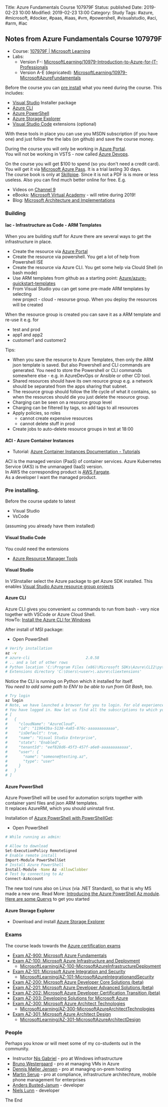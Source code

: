 Title:  Azure Fundamentals Course 107979F
Status: published
Date: 2019-02-23 10:00
Modified: 2019-02-23 13:00
Category: Study
Tags: #azure, #microsoft, #docker, #paas, #iaas, #vm, #powershell, #visualstudio, #aci, #arm, #iac

## Notes from Azure Fundamentals Course 107979F

* Course: [107979F | Microsoft Learning](https://www.microsoft.com/en-us/learning/course.aspx?cid=10979)
* Labs: 
    * Version F-: [MicrosoftLearning/10979-Introduction-to-Azure-for-IT-Professionals](https://github.com/MicrosoftLearning/10979-Introduction-to-Azure-for-IT-Professionals)
    * Version A-E (depricated): [MicrosoftLearning/10979-MicrosoftAzureFundamentals](https://github.com/MicrosoftLearning/10979-MicrosoftAzureFundamentals)

Before the course you can [pre install](#pre-installing) what you need during the course. This includes:

* [Visual Studio](#Visual-Studio) Installer package
* [Azure CLI](#Azure-CLI)
* [Azure PowerShell](#Azure-PowerShell)
* [Azure Storage Explorer](#Azure-Storage-Explorer)
* [Visual Studio Code](#Visual-Studio-Code) extensions (optional)

With these tools in place you can use you MSDN subscription (if you have one) and just follow the the labs (on github) and save the course money.  

During the course you will only be working in [Azure Portal](https://portal.azure.com/).  
You will not be working in VSTS - now called [Azure Devops](https://visualstudio.com).  

On the course you will get $100 to spend (so you don't need a credit card). You will get it via [Microsoft Azure Pass](https://www.microsoftazurepass.com/). It is a trial lasting 30 days.  
The course book is only at [Skillpipe](https://skillpipe.com/?lang=en-GB#/account/login). Since it is not a PDF is is more or less useless. Also you can find much better online for free. E.g.  

* Videos on [Channel 9](https://channel9.msdn.com/)
* eBooks: [Microsoft Virtual Academy](https://mva.microsoft.com/ebooks) - will retire during 2019!
* Blog: [Microsoft Architecture and Implementations](https://rasor.github.io/microsoft-architecture-and-implementations.html#microsoft-architecture-and-implementations)

### Building

#### Iac - Infrastructure as Code - ARM Templates

When you are building stuff for Azure there are several ways to get the infrastructure in place.

* Create the resource via [Azure Portal](https://portal.azure.com/)
* Create the resource via powershell. You get a lot of help from Powershell ISE
* Create the resource via Azure CLI. You get some help via Clould Shell (in bash mode)
* Use ARM templates from github as a starting point: [Azure/azure-quickstart-templates](https://github.com/Azure/azure-quickstart-templates)
* From Visual Studio you can get some pre-made ARM templates by selecting  
new project - cloud - resourse group. When you deploy the resources will be created

When the resource group is created you can save it as a ARM template and re-use it e.g. for

* test and prod 
* app1 and app2
* customer1 and customer2

Tips:

* When you save the resource to Azure Templates, then only the ARM json template is saved. But also Powershell and CLI commands are generated. You need to store the Powershell or CLI commands somewhere else - e.g. in AzureDevOps or Ansible or other CD tool.
* Shared resources should have its own reource group e.g. a network should be separated from the apps sharing that subnet.
* The resource group should follow the life cycle of what it contains, so when the resources should die you just delete the resource group.
* Charging can be seen on a resource group level
* Charging can be filtered by tags, so add tags to all resources
* Apply policies, so roles
    * cannot create expensive resources
    * cannot delete stuff in prod
* Create jobs to auto-delete resource groups in test at 18:00

#### ACI - Azure Container Instances

* Tutorial: [Azure Container Instances Documentation - Tutorials](https://docs.microsoft.com/en-us/azure/container-instances/)

ACI is the managed version (PaaS) of container services. Azure Kubernetes Service (AKS) is the unmanaged (IaaS) version.  
In AWS the corresponding product is [AWS Fargate](https://aws.amazon.com/fargate/).  
As a developer I want the managed product.  


### Pre installing.

Before the course update to latest

* Visual Studio
* VsCode

(assuming you already have them installed)

#### Visual Studio Code

You could need the extensions

* [Azure Resource Manager Tools](https://marketplace.visualstudio.com/items?itemName=msazurermtools.azurerm-vscode-tools)

#### Visual Studio

In VSInstaller select the Azure package to get Azure SDK installed. This enables [Visual Studio Azure resource group projects](https://docs.microsoft.com/en-us/azure/azure-resource-manager/vs-azure-tools-resource-groups-deployment-projects-create-deploy)

#### Azure CLI

Azure CLI gives you convenient `az` commands to run from bash - very nice together with VSCode or Azure Cloud Shell.  
HowTo: [Install the Azure CLI for Windows](https://docs.microsoft.com/en-us/cli/azure/install-azure-cli-windows?view=azure-cli-latest)

After install of MSI package:

* Open PowerShell

```bash
# Verify installation
az -v
# azure-cli                         2.0.58
# .. and a lot of other rows
# Python location 'C:\Program Files (x86)\Microsoft SDKs\Azure\CLI2\python.exe'
# Extensions directory 'C:\Users\<user>\.azure\cliextensions'
```

Notice the CLI is running on Python which it installed for itself.   
_You need to add some path to ENV to be able to run from Git Bash, too._

```bash
# Try login
az login
# Note, we have launched a browser for you to login. For old experience with device code, use "az login --use-device-code"
# You have logged in. Now let us find all the subscriptions to which you have access...
# [
#   {
#     "cloudName": "AzureCloud",
#     "id": "119643ba-5138-4a85-876c-aaaaaaaaaaaa",
#     "isDefault": true,
#     "name": "Visual Studio Enterprise",
#     "state": "Enabled",
#     "tenantId": "eef828d6-45f3-457f-a6e0-aaaaaaaaaaaa",
#     "user": {
#       "name": "someone@testing.az",
#       "type": "user"
#     }
#   }
# ]
```

#### Azure PowerShell

Azure PowerShell will be used for automation scripts together with container yaml files and json ARM templates.  
It replaces AzureRM, which you should uninstall first.  

Installation of [Azure PowerShell with PowerShellGet](https://docs.microsoft.com/en-us/powershell/azure/install-az-ps?view=azps-1.3.0):  

* Open PowerShell

```bash
# While running as admin:

# Allow to download 
Set-ExecutionPolicy RemoteSigned
# Enable remote install
Import-Module PowerShellGet
# Install Azure PowerShell
Install-Module -Name Az -AllowClobber
# Test by connecting to Az
Connect-AzAccount
```

The new tool runs also on Linux (via .NET Standard), so that is why MS made a new one. Read More: [Introducing the Azure PowerShell Az module](https://docs.microsoft.com/en-us/powershell/azure/new-azureps-module-az?view=azps-1.3.0).  
[Here are some Querys](https://docs.microsoft.com/en-us/powershell/azure/queries-azureps?view=azps-1.3.0) to get you started

#### Azure Storage Explorer

* Download and install [Azure Storage Explorer](https://azure.microsoft.com/en-us/features/storage-explorer/)

### Exams

The course leads towards the [Azure certification exams](https://www.microsoft.com/en-us/learning/azure-exams.aspx)

* [Exam AZ-900: Microsoft Azure Fundamentals](https://www.microsoft.com/en-us/learning/exam-az-900.aspx)
* [Exam AZ-100: Microsoft Azure Infrastructure and Deployment](https://www.microsoft.com/en-us/learning/exam-AZ-100.aspx)
    * [MicrosoftLearning/AZ-100-MicrosoftAzureInfrastructureDeployment](https://github.com/MicrosoftLearning/AZ-100-MicrosoftAzureInfrastructureDeployment)
* [Exam AZ-101: Microsoft Azure Integration and Security](https://www.microsoft.com/en-us/learning/exam-AZ-101.aspx)
    * [MicrosoftLearning/AZ-101-MicrosoftAzureIntegrationandSecurity](https://github.com/MicrosoftLearning/AZ-101-MicrosoftAzureIntegrationandSecurity)
* [Exam AZ-200: Microsoft Azure Developer Core Solutions (beta)](https://www.microsoft.com/en-us/learning/exam-AZ-200.aspx)
* [Exam AZ-201: Microsoft Azure Developer Advanced Solutions (beta)](https://www.microsoft.com/en-us/learning/exam-AZ-201.aspx)
* [Exam AZ-202: Microsoft Azure Developer Certification Transition (beta)](https://www.microsoft.com/en-us/learning/exam-az-202.aspx)
* [Exam AZ-203: Developing Solutions for Microsoft Azure](https://www.microsoft.com/en-us/learning/exam-az-203.aspx)
* [Exam AZ-300: Microsoft Azure Architect Technologies](https://www.microsoft.com/en-us/learning/exam-AZ-300.aspx)
    * [MicrosoftLearning/AZ-300-MicrosoftAzureArchitectTechnologies](https://github.com/MicrosoftLearning/AZ-300-MicrosoftAzureArchitectTechnologies)
* [Exam AZ-301: Microsoft Azure Architect Design](https://www.microsoft.com/en-us/learning/exam-AZ-301.aspx)
    * [MicrosoftLearning/AZ-301-MicrosoftAzureArchitectDesign](https://github.com/MicrosoftLearning/AZ-301-MicrosoftAzureArchitectDesign)

### People

Perhaps you know or will meet some of my co-students out in the community.  

* Instructor [Nis Gabriel](https://www.linkedin.com/in/nis-gabriel-3400296/) - pro at Windows infrastructure
* [Bruno Westergaard](https://www.linkedin.com/in/bruno-westergaard-b179151a/) - pro at managing VMs in Azure
* [Dennis Møller Jensen](https://www.linkedin.com/in/dennismoeller/) - pro at managing on-prem hosting
* [Martin Serup](https://www.linkedin.com/in/martin-serup-0979a4/) - pro at compliance, infrastructure architechture, mobile phone management for enterprises
* [Anders Busted-Janum](https://www.linkedin.com/in/andersbustedjanum/) - developer
* [Niels Lunn](https://www.linkedin.com/in/nielslunn/) - developer

The End

